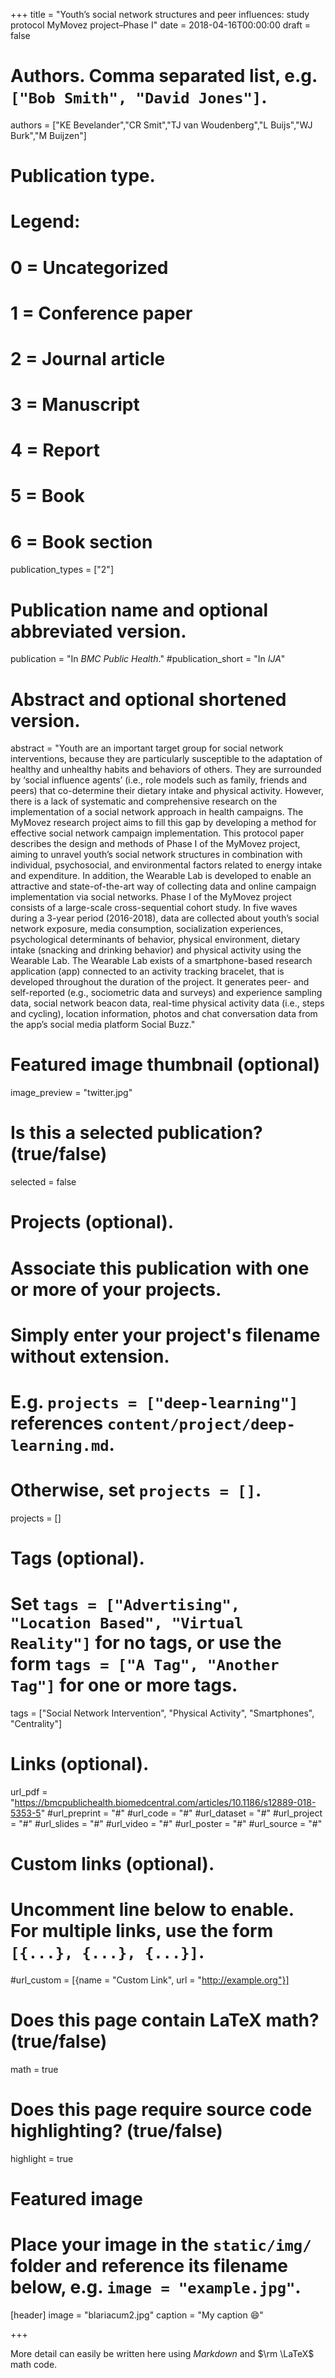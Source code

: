 +++
title = "Youth’s social network structures and peer influences: study protocol MyMovez project–Phase I"
date = 2018-04-16T00:00:00
draft = false

# Authors. Comma separated list, e.g. `["Bob Smith", "David Jones"]`.
authors = ["KE Bevelander","CR Smit","TJ van Woudenberg","L Buijs","WJ Burk","M Buijzen"]

# Publication type.
# Legend:
# 0 = Uncategorized
# 1 = Conference paper
# 2 = Journal article
# 3 = Manuscript
# 4 = Report
# 5 = Book
# 6 = Book section
publication_types = ["2"]

# Publication name and optional abbreviated version.
publication = "In *BMC Public Health*."
#publication_short = "In *IJA*"

# Abstract and optional shortened version.
abstract = "Youth are an important target group for social network interventions, because they are particularly susceptible to the adaptation of healthy and unhealthy habits and behaviors of others. They are surrounded by ‘social influence agents’ (i.e., role models such as family, friends and peers) that co-determine their dietary intake and physical activity. However, there is a lack of systematic and comprehensive research on the implementation of a social network approach in health campaigns. The MyMovez research project aims to fill this gap by developing a method for effective social network campaign implementation. This protocol paper describes the design and methods of Phase I of the MyMovez project, aiming to unravel youth’s social network structures in combination with individual, psychosocial, and environmental factors related to energy intake and expenditure. In addition, the Wearable Lab is developed to enable an attractive and state-of-the-art way of collecting data and online campaign implementation via social networks. Phase I of the MyMovez project consists of a large-scale cross-sequential cohort study. In five waves during a 3-year period (2016-2018), data are collected about youth’s social network exposure, media consumption, socialization experiences, psychological determinants of behavior, physical environment, dietary intake (snacking and drinking behavior) and physical activity using the Wearable Lab. The Wearable Lab exists of a smartphone-based research application (app) connected to an activity tracking bracelet, that is developed throughout the duration of the project. It generates peer- and self-reported (e.g., sociometric data and surveys) and experience sampling data, social network beacon data, real-time physical activity data (i.e., steps and cycling), location information, photos and chat conversation data from the app’s social media platform Social Buzz."

# Featured image thumbnail (optional)
image_preview = "twitter.jpg"

# Is this a selected publication? (true/false)
selected = false

# Projects (optional).
#   Associate this publication with one or more of your projects.
#   Simply enter your project's filename without extension.
#   E.g. `projects = ["deep-learning"]` references `content/project/deep-learning.md`.
#   Otherwise, set `projects = []`.
projects = []

# Tags (optional).
#   Set `tags = ["Advertising", "Location Based", "Virtual Reality"]` for no tags, or use the form `tags = ["A Tag", "Another Tag"]` for one or more tags.
tags = ["Social Network Intervention", "Physical Activity", "Smartphones", "Centrality"]

# Links (optional).
url_pdf = "https://bmcpublichealth.biomedcentral.com/articles/10.1186/s12889-018-5353-5"
#url_preprint = "#"
#url_code = "#"
#url_dataset = "#"
#url_project = "#"
#url_slides = "#"
#url_video = "#"
#url_poster = "#"
#url_source = "#"

# Custom links (optional).
#   Uncomment line below to enable. For multiple links, use the form `[{...}, {...}, {...}]`.
#url_custom = [{name = "Custom Link", url = "http://example.org"}]

# Does this page contain LaTeX math? (true/false)
math = true

# Does this page require source code highlighting? (true/false)
highlight = true

# Featured image
# Place your image in the `static/img/` folder and reference its filename below, e.g. `image = "example.jpg"`.
[header]
image = "blariacum2.jpg"
caption = "My caption :smile:"

+++

More detail can easily be written here using *Markdown* and $\rm \LaTeX$ math code.
